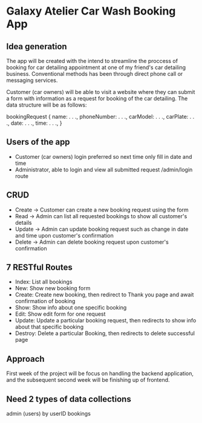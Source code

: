 # Galaxy Atelier Car Wash Booking App

## Idea generation
The app will be created with the intend to streamline the proccess of booking for car detailing appointment at one of my friend's car detailing business. Conventional methods has been through direct phone call or messaging services.

Customer (car owners) will be able to visit a website where they can submit a form with information as a request for booking of the car detailing. The data structure will be as follows:

bookingRequest {
    name: . . .,
    phoneNumber: . . .,
    carModel: . . .,
    carPlate: . . .,
    date: . . .,
    time: . . .,
}

## Users of the app
+ Customer (car owners) login preferred so next time only fill in date and time
+ Administrator, able to login and view all submitted request /admin/login route

## CRUD
+ Create -> Customer can create a new booking request using the form
+ Read -> Admin can list all requested bookings to show all customer's details
+ Update -> Admin can update booking request such as change in date and time upon customer's confirmation
+ Delete -> Admin can delete booking request upon customer's confirmation

## 7 RESTful Routes
+ Index: List all bookings
+ New: Show new booking form
+ Create: Create new booking, then redirect to Thank you page and await confirmation of booking
+ Show: Show info about one specific booking
+ Edit: Show edit form for one request
+ Update: Update a particular booking request, then redirects to show info about that specific booking
+ Destroy: Delete a particular Booking, then redirects to delete successful page

## Approach 
First week of the project will be focus on handling the backend application, and the subsequent second week will be finishing up of frontend.

## Need 2 types of data collections
admin (users) by userID
bookings 

